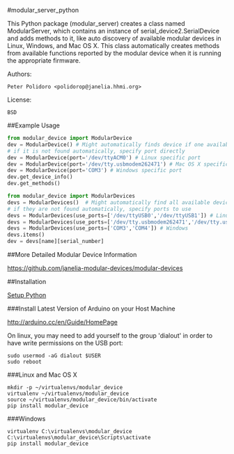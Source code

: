#modular_server_python

This Python package (modular\_server) creates a class named
ModularServer, which contains an instance of
serial\_device2.SerialDevice and adds methods to it, like auto
discovery of available modular devices in Linux, Windows, and Mac OS
X. This class automatically creates methods from available functions
reported by the modular device when it is running the appropriate
firmware.

Authors:

    Peter Polidoro <polidorop@janelia.hhmi.org>

License:

    BSD

##Example Usage


```python
from modular_device import ModularDevice
dev = ModularDevice() # Might automatically finds device if one available
# if it is not found automatically, specify port directly
dev = ModularDevice(port='/dev/ttyACM0') # Linux specific port
dev = ModularDevice(port='/dev/tty.usbmodem262471') # Mac OS X specific port
dev = ModularDevice(port='COM3') # Windows specific port
dev.get_device_info()
dev.get_methods()
```

```python
from modular_device import ModularDevices
devs = ModularDevices()  # Might automatically find all available devices
# if they are not found automatically, specify ports to use
devs = ModularDevices(use_ports=['/dev/ttyUSB0','/dev/ttyUSB1']) # Linux
devs = ModularDevices(use_ports=['/dev/tty.usbmodem262471','/dev/tty.usbmodem262472']) # Mac OS X
devs = ModularDevices(use_ports=['COM3','COM4']) # Windows
devs.items()
dev = devs[name][serial_number]
```

##More Detailed Modular Device Information

<https://github.com/janelia-modular-devices/modular-devices>

##Installation

[Setup Python](https://github.com/janelia-pypi/python_setup)

###Install Latest Version of Arduino on your Host Machine

<http://arduino.cc/en/Guide/HomePage>

On linux, you may need to add yourself to the group 'dialout' in order
to have write permissions on the USB port:

```shell
sudo usermod -aG dialout $USER
sudo reboot
```

###Linux and Mac OS X

```shell
mkdir -p ~/virtualenvs/modular_device
virtualenv ~/virtualenvs/modular_device
source ~/virtualenvs/modular_device/bin/activate
pip install modular_device
```

###Windows

```shell
virtualenv C:\virtualenvs\modular_device
C:\virtualenvs\modular_device\Scripts\activate
pip install modular_device
```
